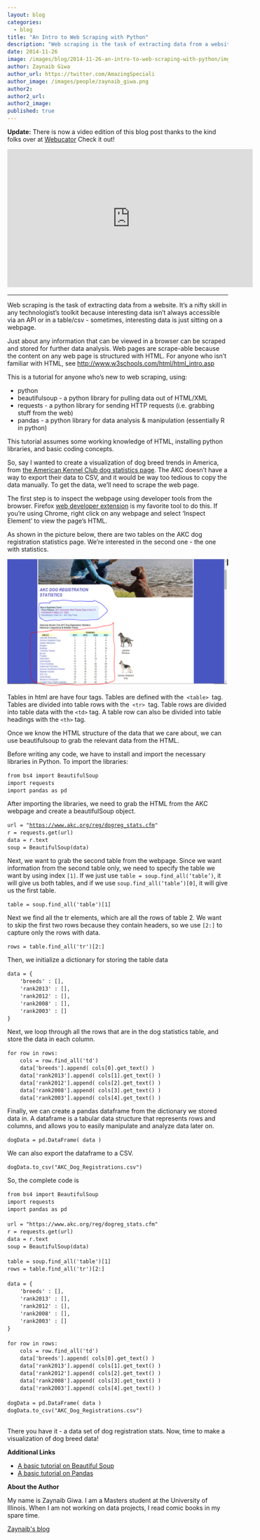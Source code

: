 ```yaml
---
layout: blog
categories: 
  - blog
title: "An Intro to Web Scraping with Python"
description: "Web scraping is the task of extracting data from a website. It’s a nifty skill in any technologist’s toolkit because interesting data isn’t always accessible via an API or in a table/csv - sometimes, interesting data is just sitting on a webpage."
date: 2014-11-26
image: /images/blog/2014-11-26-an-intro-to-web-scraping-with-python/img1.png
author: Zaynaib Giwa
author_url: https://twitter.com/AmazingSpeciali
author_image: /images/people/zaynaib_giwa.png
author2:
author2_url:
author2_image:
published: true
---
```


__Update:__ There is now a video edition of this blog post thanks to the kind folks over at [Webucator](https://www.webucator.com/programming/python.cfm) Check it out!

<iframe width="560" height="315" src="https://www.youtube.com/embed/VIe7ES7N6Xk" frameborder="0" allowfullscreen></iframe>

---

<p>Web scraping is the task of extracting data from a website. It&rsquo;s a nifty skill in any technologist&rsquo;s toolkit because interesting data isn&rsquo;t always accessible via an API or in a table/csv - sometimes, interesting data is just sitting on a webpage.</p>
<p><!-- more --></p>
<p>Just about any information that can be viewed in a browser can be scraped and stored for further data analysis. Web pages are scrape-able because the content on any web page is structured with HTML. For anyone who isn&rsquo;t familiar with HTML, see&nbsp;<a href="http://www.w3schools.com/html/html_intro.asp">http://www.w3schools.com/html/html_intro.asp</a></p>
<p>This is a tutorial for anyone who&rsquo;s new to web scraping, using:</p>
<ul><li>python</li>
<li>beautifulsoup - a python library for pulling data out of HTML/XML</li>
<li>requests - a python library for sending HTTP requests (i.e. grabbing stuff from the web)</li>
<li>pandas - a python library for data analysis &amp; manipulation (essentially R in python)</li>
</ul><p>This tutorial assumes some working knowledge of HTML, installing python libraries, and basic coding concepts.</p>
<p><span>So, say I wanted to create a visualization of dog breed trends in America, from&nbsp;</span><a href="https://www.akc.org/reg/dogreg_stats.cfm" target="_blank">the American Kennel Club dog statistics page</a><span>. The AKC doesn&rsquo;t have a way to export their data to CSV, and it would be way too tedious to copy the data manually. To get the data, we&rsquo;ll need to scrape the web page.</span></p>
<p>The first step is to inspect the webpage using developer tools from the browser. Firefox&nbsp;<a href="https://developer.mozilla.org/en-US/docs/Tools">web developer extension</a>&nbsp;is my favorite tool to do this. If you&rsquo;re using Chrome, right click on any webpage and select &lsquo;Inspect Element&rsquo; to view the page&rsquo;s HTML.</p>
<p>As shown in the picture below, there are two tables on the AKC dog registration statistics page. We&rsquo;re interested in the second one - the one with statistics.</p>
<p><img alt="akc_dataframe" height="289px;" src="/images/blog/2014-11-26-an-intro-to-web-scraping-with-python/img1.png" width="583px;"></p>
<p>Tables in html are have four tags. Tables are defined with the<code>&nbsp;&lt;table&gt;&nbsp;</code>tag. Tables are divided into table rows with the<code>&nbsp;&lt;tr&gt;&nbsp;</code>tag. Table rows are divided into table data with the&nbsp;<code>&lt;td&gt;</code>&nbsp;tag. A table row can also be divided into table headings with the&nbsp;<code>&lt;th&gt;</code>&nbsp;tag.</p>
<p>Once we know the HTML structure of the data that we care about, we can use beautifulsoup to grab the relevant data from the HTML.</p>
<p>Before writing any code, we have to install and import the necessary libraries in Python. To import the libraries:</p>
<p><code>from bs4 import BeautifulSoup<br></code><code>import requests<br>import pandas as pd</code></p>
<p>After importing the libraries, we need to grab the HTML from the AKC webpage and create a beautifulSoup object.</p>
<div><code>url =&nbsp;"<a href="https://www.akc.org/reg/dogreg_stats.cfm">https://www.akc.org/reg/dogreg_stats.cfm</a>"</code></div>
<div><code>r = requests.get(url)</code></div>
<div><code>data = r.text</code></div>
<div><code>soup = BeautifulSoup(data)</code></div>
<div>
<p>Next, we want to grab the second table from the webpage.&nbsp;Since we want information from the second table only, we need to specify the table we want by using index&nbsp;<code>[1]</code>. If we just use&nbsp;<code>table = soup.find_all(&lsquo;table&rsquo;)</code>, it will give us both tables, and if we use&nbsp;<code>soup.find_all(&lsquo;table&rsquo;)[0]</code>, it will give us the first table.</p>
</div>
<div><code>table = soup.find_all('table')[1]&nbsp;</code>&nbsp;</div>
<p>Next we find all the tr elements, which are all the rows of table 2. We want to skip the first two rows because they contain headers, so we use<span>&nbsp;</span><code>[2:]</code><span>&nbsp;t</span>o capture only the rows with data.</p>
<div>
<p><code>rows = table.find_all('tr')[2:]</code></p>
</div>
<p>Then, we initialize a dictionary for storing the table data</p>
<p><code>data = {<br>&nbsp; &nbsp; 'breeds' : [],<br>&nbsp; &nbsp; 'rank2013' : [],<br>&nbsp; &nbsp; 'rank2012' : [],<br>&nbsp; &nbsp; 'rank2008' : [],<br>&nbsp; &nbsp; 'rank2003' : []<br>}</code></p>
<p>Next, we loop through all the rows that are in the dog statistics table, and store the data in each column.</p>
<p><code>for row in rows:<br>&nbsp; &nbsp; cols = row.find_all('td')<br>&nbsp; &nbsp; data['breeds'].append( cols[0].get_text() )<br>&nbsp; &nbsp; data['rank2013'].append( cols[1].get_text() )<br>&nbsp; &nbsp; data['rank2012'].append( cols[2].get_text() )<br>&nbsp; &nbsp; data['rank2008'].append( cols[3].get_text() )<br>&nbsp; &nbsp; data['rank2003'].append( cols[4].get_text() )</code></p>
<p>Finally, we can create a pandas dataframe from the dictionary we stored data in. A dataframe is a tabular data structure that represents rows and columns, and allows you to easily manipulate and analyze data later on.</p>
<div>
<p><code>dogData = pd.DataFrame( data )</code></p>
</div>
<p>We can also export the dataframe to a CSV.</p>
<div>
<p><code>dogData.to_csv("AKC_Dog_Registrations.csv")</code></p>
</div>
<p>So, the complete code is</p>
<div>
<p><code>from bs4 import BeautifulSoup<br>import requests<br>import pandas as pd</code>&nbsp;<br><br><code>url =&nbsp;"https://www.akc.org/reg/dogreg_stats.cfm"<br></code><code>r = requests.get(url)<br></code><code>data = r.text<br></code><code>soup = BeautifulSoup(data)<br><br>table = soup.find_all('table')[1]<br></code><code>rows = table.find_all('tr')[2:]<br><br>data = {<br>&nbsp; &nbsp; 'breeds' : [],<br>&nbsp; &nbsp; 'rank2013' : [],<br>&nbsp; &nbsp; 'rank2012' : [],<br>&nbsp; &nbsp; 'rank2008' : [],<br>&nbsp; &nbsp; 'rank2003' : []<br>}<br><br>for row in rows:<br>&nbsp; &nbsp; cols = row.find_all('td')<br>&nbsp; &nbsp; data['breeds'].append( cols[0].get_text() )<br>&nbsp; &nbsp; data['rank2013'].append( cols[1].get_text() )<br>&nbsp; &nbsp; data['rank2012'].append( cols[2].get_text() )<br>&nbsp; &nbsp; data['rank2008'].append( cols[3].get_text() )<br>&nbsp; &nbsp; data['rank2003'].append( cols[4].get_text() )<br><br>dogData = pd.DataFrame( data )<br>dogData.to_csv("AKC_Dog_Registrations.csv")<br><br></code></p>
<p>There you have it - a data set of dog registration stats. Now, time to make a visualization of dog breed data!</p>
</div>
<p><strong>Additional Links</strong></p>
<ul><li><a href="http://www.pythonforbeginners.com/python-on-the-web/web-scraping-with-beautifulsoup/">A basic tutorial on Beautiful Soup</a></li>
<li><a href="http://www.gregreda.com/2013/10/26/intro-to-pandas-data-structures/">A basic tutorial on Pandas</a></li>
</ul><p><strong>About the Author</strong></p>
<p>My name is Zaynaib Giwa. I am a Masters student at the University of Illinois. When I am not working on data projects, I read comic books in my spare time.</p>
<p><a href="https://zenagiwa.wordpress.com/">Zaynaib's blog</a></p>